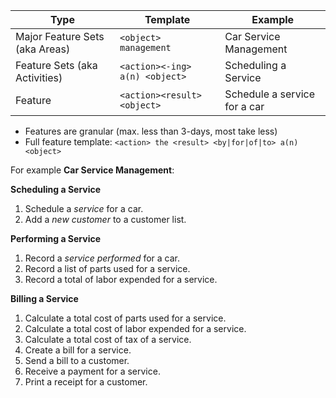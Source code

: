 | Type                           | Template                       | Example                       |
| ---                            | ---                            | ---                           |
| Major Feature Sets (aka Areas) | `<object> management`          | Car Service Management        |
| Feature Sets (aka Activities)  | `<action><-ing> a(n) <object>` | Scheduling a Service          |
| Feature                        | `<action><result><object>`     | Schedule a service for a car  |

* Features are granular (max. less than 3-days, most take less)
* Full feature template: `<action> the <result> <by|for|of|to> a(n) <object>`

For example **Car Service Management**:

**Scheduling a Service**

1. Schedule a _service_ for a car.
1. Add a _new customer_ to a customer list.

**Performing a Service**

1. Record a _service performed_ for a car.
1. Record a list of parts used for a service.
1. Record a total of labor expended for a service.

**Billing a Service**

1. Calculate a total cost of parts used for a service.
1. Calculate a total cost of labor expended for a service.
1. Calculate a total cost of tax of a service.
1. Create a bill for a service.
1. Send a bill to a customer.
1. Receive a payment for a service.
1. Print a receipt for a customer.